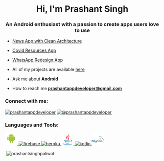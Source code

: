 <h1 align="center">Hi, I'm Prashant Singh</h1>
<h3 align="center">An Android enthusiast with a passion to create apps users love to use</h3>

-  [News App with Clean Architecture](https://github.com/prashantsinghpaliwal/cleannews/tree/master)
-  [Covid Resources App](https://github.com/prashantsinghpaliwal/covid-twitter/tree/master)
-  [WhatsApp Redesign App](https://github.com/prashantsinghpaliwal/WhatsAppRedesign/tree/master)

- All of my projects are available [here](https://github.com/prashantsinghpaliwal)

- Ask me about **Android**

- How to reach me **prashantappdeveloper@gmail.com**

<h3 align="left">Connect with me:</h3>
<p align="left">
<a href="https://linkedin.com/in/prashantappdeveloper" target="blank"><img align="center" src="https://camo.githubusercontent.com/4c080422a239ae85d1f73a5c92d4753674e1044e8dc058e034535abbfd34fa3c/68747470733a2f2f696d672e736869656c64732e696f2f62616467652f2d4c696e6b6564496e2d626c61636b3f7374796c653d666f722d7468652d6261646765266c6f676f3d4c696e6b6564696e" alt="prashantappdeveloper"/></a>
<a href="https://medium.com/@prashantappdeveloper" target="blank"><img align="center" src="https://camo.githubusercontent.com/6e6fad14aa3b151480832822194a4f5668038a1e59c7f1cdad36e961458a2da7/68747470733a2f2f696d672e736869656c64732e696f2f62616467652f2d4d656469756d2d626c61636b3f7374796c653d666f722d7468652d6261646765266c6f676f3d4d656469756d" alt="@prashantappdeveloper" /></a>
</p>

<h3 align="left">Languages and Tools:</h3>
<p align="left"> <a href="https://developer.android.com" target="_blank"> <img src="https://raw.githubusercontent.com/devicons/devicon/master/icons/android/android-original-wordmark.svg" alt="android" width="40" height="40"/> </a> <a href="https://firebase.google.com/" target="_blank"> <img src="https://www.vectorlogo.zone/logos/firebase/firebase-icon.svg" alt="firebase" width="40" height="40"/> </a> <a href="https://heroku.com" target="_blank"> <img src="https://www.vectorlogo.zone/logos/heroku/heroku-icon.svg" alt="heroku" width="40" height="40"/> </a> <a href="https://www.java.com" target="_blank"> <img src="https://raw.githubusercontent.com/devicons/devicon/master/icons/java/java-original.svg" alt="java" width="40" height="40"/> </a> <a href="https://kotlinlang.org" target="_blank"> <img src="https://www.vectorlogo.zone/logos/kotlinlang/kotlinlang-icon.svg" alt="kotlin" width="40" height="40"/> </a> <a href="https://www.mysql.com/" target="_blank"> <img src="https://raw.githubusercontent.com/devicons/devicon/master/icons/mysql/mysql-original-wordmark.svg" alt="mysql" width="40" height="40"/> </a> </p>

<p>&nbsp;<img align="center" src="https://github-readme-stats.vercel.app/api?username=prashantsinghpaliwal&show_icons=true&locale=en" alt="prashantsinghpaliwal" /></p>
